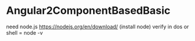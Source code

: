# Angular2ComponentBasedBasic

need node.js
https://nodejs.org/en/download/ (install node)
verify in dos or shell = node -v


